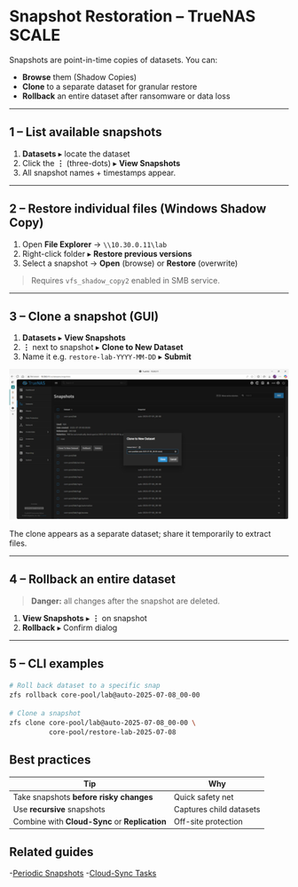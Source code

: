 # Snapshot Restoration – TrueNAS SCALE

Snapshots are point-in-time copies of datasets. You can:

* **Browse** them (Shadow Copies)  
* **Clone** to a separate dataset for granular restore  
* **Rollback** an entire dataset after ransomware or data loss

---

## 1 – List available snapshots

1. **Datasets** ▸ locate the dataset  
2. Click the **⋮** (three-dots) ▸ **View Snapshots**  
3. All snapshot names + timestamps appear.

---

## 2 – Restore individual files (Windows Shadow Copy)

1. Open **File Explorer** → `\\10.30.0.11\lab`  
2. Right-click folder ▸ **Restore previous versions**  
3. Select a snapshot → **Open** (browse) or **Restore** (overwrite)

> Requires `vfs_shadow_copy2` enabled in SMB service.

---

## 3 – Clone a snapshot (GUI)

1. **Datasets** ▸ **View Snapshots**  
2. **⋮** next to snapshot ▸ **Clone to New Dataset**  
3. Name it e.g. `restore-lab-YYYY-MM-DD` ▸ **Submit**

![Restore dialog](../assets/screenshots/snapshot-restore-dialog.png)

The clone appears as a separate dataset; share it temporarily to extract files.

---

## 4 – Rollback an entire dataset

> **Danger:** all changes after the snapshot are deleted.

1. **View Snapshots** ▸ **⋮** on snapshot  
2. **Rollback** ▸ Confirm dialog

---

## 5 – CLI examples

```bash
# Roll back dataset to a specific snap
zfs rollback core-pool/lab@auto-2025-07-08_00-00

# Clone a snapshot
zfs clone core-pool/lab@auto-2025-07-08_00-00 \
          core-pool/restore-lab-2025-07-08
```

## Best practices

| Tip                                            | Why                     |
| ---------------------------------------------- | ----------------------- |
| Take snapshots **before risky changes**        | Quick safety net        |
| Use **recursive** snapshots                    | Captures child datasets |
| Combine with **Cloud-Sync** or **Replication** | Off-site protection     |

## Related guides

 -[Periodic Snapshots](https://chatgpt.com/g/g-p-686d8ad6e9b08191b46ee400fcf8105c-gituhub-repos/c/cloud_sync.md)
 -[Cloud-Sync Tasks](https://chatgpt.com/g/g-p-686d8ad6e9b08191b46ee400fcf8105c-gituhub-repos/c/cloud_sync.md)
